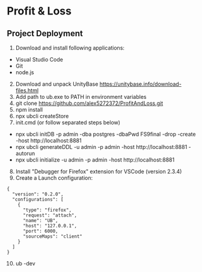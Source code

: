 # Profit & Loss
## Project Deployment

1. Download and install following applications:
- Visual Studio Code
- Git
- node.js
2. Download and unpack UnityBase https://unitybase.info/download-files.html
3. Add path to ub.exe to PATH in environment variables
4. git clone https://github.com/alex5272372/ProfitAndLoss.git
5. npm install
6. npx ubcli createStore
7. init.cmd (or follow separated steps below)
- npx ubcli initDB -p admin -dba postgres -dbaPwd FS9final -drop -create -host http://localhost:8881
- npx ubcli generateDDL -u admin -p admin -host http://localhost:8881 -autorun
- npx ubcli initialize -u admin -p admin -host http://localhost:8881
8. Install "Debugger for Firefox" extension for VSCode (version 2.3.4)
9. Create a Launch configuration:
```
{
  "version": "0.2.0",
  "configurations": [
    {
      "type": "firefox",
      "request": "attach",
      "name": "UB",
      "host": "127.0.0.1",
      "port": 6000,
      "sourceMaps": "client"
    }
  ]
}
```
10. ub -dev
